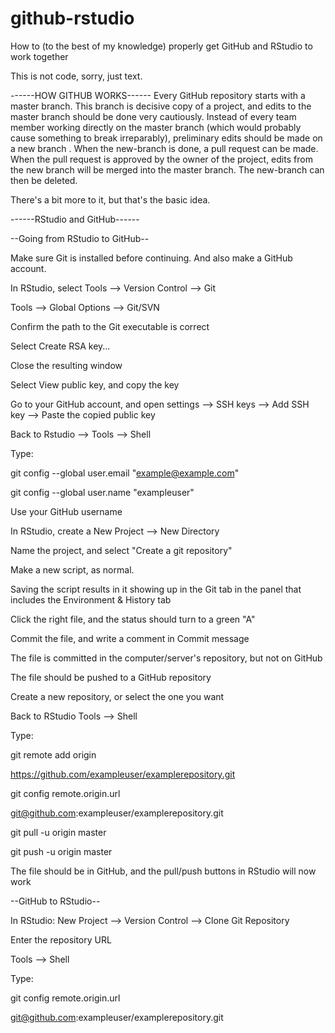 # github-rstudio
How to (to the best of my knowledge) properly get GitHub and RStudio to work together

This is not code, sorry, just text.

------HOW GITHUB WORKS------
Every GitHub repository starts with a master branch. This branch is decisive copy of a project, and edits to the master branch should be done very cautiously. Instead of every team member working directly on the master branch (which would probably cause something to break irreparably), preliminary edits should be made on a new branch . When the new-branch is done, a pull request can be made. When the pull request is approved by the owner of the project, edits from the new branch will be merged into the master branch. The new-branch can then be deleted. 

There's a bit more to it, but that's the basic idea. 




------RStudio and GitHub------

--Going from RStudio to GitHub--

Make sure Git is installed before continuing. And also make a GitHub account.

In RStudio, select Tools --> Version Control --> Git 

Tools --> Global Options --> Git/SVN

Confirm the path to the Git executable is correct

Select Create RSA key...

Close the resulting window

Select View public key, and copy the key

Go to your GitHub account, and open settings --> SSH keys --> Add SSH key --> Paste the copied public key

Back to Rstudio --> Tools --> Shell

  Type:
  
  git config --global user.email "example@example.com"
  
  git config --global user.name "exampleuser"
  
  Use your GitHub username

In RStudio, create a New Project --> New Directory

Name the project, and select "Create a git repository"

Make a new script, as normal. 

Saving the script results in it showing up in the Git tab in the panel that includes the Environment & History tab

Click the right file, and the status should turn to a green "A"

Commit the file, and write a comment in Commit message

The file is committed in the computer/server's repository, but not on GitHub

The file should be pushed to a GitHub repository

Create a new repository, or select the one you want

Back to RStudio Tools --> Shell

  Type:

  git remote add origin

  https://github.com/exampleuser/examplerepository.git

  git config remote.origin.url 

  git@github.com:exampleuser/examplerepository.git

  git pull -u origin master

  git push -u origin master

The file should be in GitHub, and the pull/push buttons in RStudio will now work



--GitHub to RStudio--

In RStudio: New Project --> Version Control --> Clone Git Repository

Enter the repository URL

Tools --> Shell

  Type:

  git config remote.origin.url

  git@github.com:exampleuser/examplerepository.git
